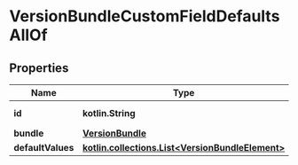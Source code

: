 
# VersionBundleCustomFieldDefaultsAllOf

## Properties
Name | Type | Description | Notes
------------ | ------------- | ------------- | -------------
**id** | **kotlin.String** |  |  [optional] [readonly]
**bundle** | [**VersionBundle**](VersionBundle.md) |  |  [optional]
**defaultValues** | [**kotlin.collections.List&lt;VersionBundleElement&gt;**](VersionBundleElement.md) |  |  [optional]



